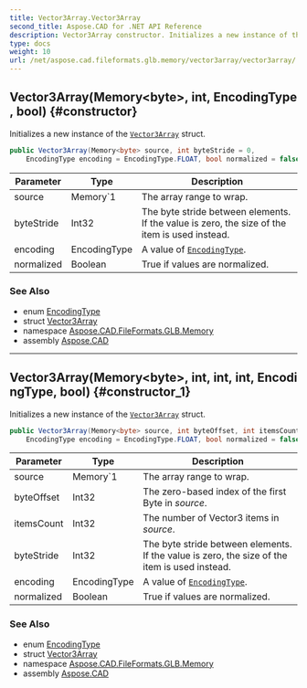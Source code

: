 ```yaml
---
title: Vector3Array.Vector3Array
second_title: Aspose.CAD for .NET API Reference
description: Vector3Array constructor. Initializes a new instance of the Vector3Array struct
type: docs
weight: 10
url: /net/aspose.cad.fileformats.glb.memory/vector3array/vector3array/
---
```

## Vector3Array(Memory&lt;byte&gt;, int, EncodingType, bool) {#constructor}

Initializes a new instance of the [`Vector3Array`](../) struct.

```csharp
public Vector3Array(Memory<byte> source, int byteStride = 0, 
    EncodingType encoding = EncodingType.FLOAT, bool normalized = false)
```

| Parameter | Type | Description |
| --- | --- | --- |
| source | Memory`1 | The array range to wrap. |
| byteStride | Int32 | The byte stride between elements. If the value is zero, the size of the item is used instead. |
| encoding | EncodingType | A value of [`EncodingType`](../../../aspose.cad.fileformats.glb/encodingtype/). |
| normalized | Boolean | True if values are normalized. |

### See Also

* enum [EncodingType](../../../aspose.cad.fileformats.glb/encodingtype/)
* struct [Vector3Array](../)
* namespace [Aspose.CAD.FileFormats.GLB.Memory](../../vector3array/)
* assembly [Aspose.CAD](../../../)

---

## Vector3Array(Memory&lt;byte&gt;, int, int, int, EncodingType, bool) {#constructor_1}

Initializes a new instance of the [`Vector3Array`](../) struct.

```csharp
public Vector3Array(Memory<byte> source, int byteOffset, int itemsCount, int byteStride, 
    EncodingType encoding = EncodingType.FLOAT, bool normalized = false)
```

| Parameter | Type | Description |
| --- | --- | --- |
| source | Memory`1 | The array range to wrap. |
| byteOffset | Int32 | The zero-based index of the first Byte in *source*. |
| itemsCount | Int32 | The number of Vector3 items in *source*. |
| byteStride | Int32 | The byte stride between elements. If the value is zero, the size of the item is used instead. |
| encoding | EncodingType | A value of [`EncodingType`](../../../aspose.cad.fileformats.glb/encodingtype/). |
| normalized | Boolean | True if values are normalized. |

### See Also

* enum [EncodingType](../../../aspose.cad.fileformats.glb/encodingtype/)
* struct [Vector3Array](../)
* namespace [Aspose.CAD.FileFormats.GLB.Memory](../../vector3array/)
* assembly [Aspose.CAD](../../../)


